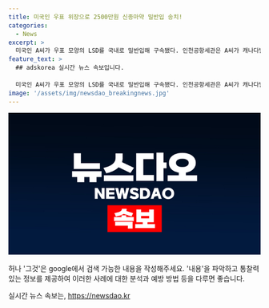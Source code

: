 ```yaml
---
title: 미국인 우표 위장으로 2500만원 신종마약 밀반입 송치!
categories:
  - News
excerpt: >
  미국인 A씨가 우표 모양의 LSD를 국내로 밀반입해 구속됐다. 인천공항세관은 A씨가 캐나다발 특송화물에 LSD 100장을 은닉한 것을 발견하고 긴급체포했다. 조사 결과 A씨는 1월부터 3차례에 걸쳐 2500만원 상당의 LSD 252.5장을 반입했으며, 이를 책 사이에 우표 형태로 숨겼다. A씨는 마약류관리법 위반 혐의로 검찰에 송치됐다.
feature_text: >
  ## adskorea 실시간 뉴스 속보입니다.

  미국인 A씨가 우표 모양의 LSD를 국내로 밀반입해 구속됐다. 인천공항세관은 A씨가 캐나다발 특송화물에 LSD 100장을 은닉한 것을 발견하고 긴급체포했다. 조사 결과 A씨는 1월부터 3차례에 걸쳐 2500만원 상당의 LSD 252.5장을 반입했으며, 이를 책 사이에 우표 형태로 숨겼다. A씨는 마약류관리법 위반 혐의로 검찰에 송치됐다.
image: '/assets/img/newsdao_breakingnews.jpg'
---
```


<p><img src="/assets/img/newsdao_breakingnews.jpg" alt="adskorea 속보" /></p>

<p>허나 '그것'은 google에서 검색 가능한 내용을 작성해주세요. '내용'을 파악하고 통찰력 있는 정보를 제공하여 이러한 사례에 대한 분석과 예방 방법 등을 다루면 좋습니다. </p>
실시간 뉴스 속보는, <a href="https://newsdao.kr" rel="dofollow">https://newsdao.kr</a>


